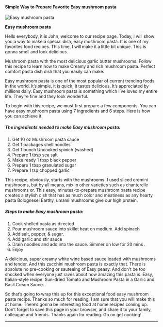             

#### Simple Way to Prepare Favorite Easy mushroom pasta

![Easy mushroom pasta](https://img-global.cpcdn.com/recipes/5595604686733312/751x532cq70/easy-mushroom-pasta-recipe-main-photo.jpg)

**Easy mushroom pasta**

Hello everybody, it is John, welcome to our recipe page. Today, I will show you a way to make a special dish, easy mushroom pasta. It is one of my favorites food recipes. This time, I will make it a little bit unique. This is gonna smell and look delicious.

Mushroom pasta with the most delicious garlic butter mushrooms. Follow this recipe to learn how to make Creamy and rich mushroom pasta. Perfect comfort pasta dish dish that you easily can make.

Easy mushroom pasta is one of the most popular of current trending foods in the world. It’s simple, it is quick, it tastes delicious. It’s appreciated by millions daily. Easy mushroom pasta is something which I’ve loved my entire life. They’re fine and they look wonderful.

To begin with this recipe, we must first prepare a few components. You can have easy mushroom pasta using 7 ingredients and 6 steps. Here is how you can achieve it.

##### The ingredients needed to make Easy mushroom pasta:

1.  Get 10 oz Mushroom pasta sauce
2.  Get 1 packages shell noodles
3.  Get 1 bunch Uncooked spinich (washed)
4.  Prepare 1 tbsp sea salt
5.  Make ready 1 tbsp black pepper
6.  Prepare 1 tbsp granulated sugar
7.  Prepare 1 tsp chopped garlic

This recipe, obviously, starts with the mushrooms. I used sliced cremini mushrooms, but by all means, mix in other varieties such as chanterelle mushrooms or. This easy, minutes-to-prepare mushroom pasta recipe creates a stylish dish that has as much color and meatiness as any hearty pasta Bolognese! Earthy, umami mushrooms give our high protein.

##### Steps to make Easy mushroom pasta:

1.  Cook shelled pasta as directed
2.  Pour mushroom sauce into skillet heat on medium. Add spinach
3.  Add salt, pepper, & sugar.
4.  Add garlic and stir sauce
5.  Drain noodles and add into the sauce. Simmer on low for 20 mins .
6.  Enjoy

A delicious, super creamy white wine based sauce loaded with mushrooms and tender. And this zucchini mushroom pasta is exactly that. There is absolute no pre-cooking or sauteeing of Easy peasy. And don't be too shocked when everyone just raves about how amazing this pasta is. Easy, Italian-style recipe: Sun-dried Tomato and Mushroom Pasta in a Garlic and Basil Cream Sauce.

So that’s going to wrap this up for this exceptional food easy mushroom pasta recipe. Thanks so much for reading. I am sure that you will make this at home. There’s gonna be interesting food at home recipes coming up. Don’t forget to save this page in your browser, and share it to your family, colleague and friends. Thanks again for reading. Go on get cooking!

* * *
